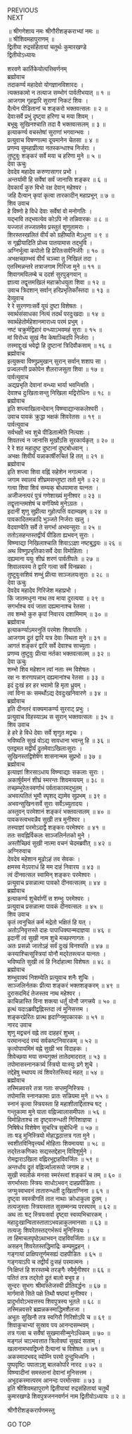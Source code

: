 PREVIOUS  
NEXT  
  
॥ श्रीगणेशाय नमः श्रीगौरीशङ्कराभ्यां नमः ॥  
॥ श्रीशिवमहापुराणम् ॥  
द्वितीया रुद्रसंहितायां चतुर्थः कुमारखण्डे  
द्वितीयोऽध्यायः  
  
शरवणे कार्तिकेयोत्पत्तिवर्णनम्  
ब्रह्मोवाच  
तदाकर्ण्य महादेवो योगज्ञानविशारदः ।  
त्यक्तकामो न तत्याज सम्भोगं पार्वतीभयात् ॥ १ ॥  
आजगाम गृहद्वारि सुराणां निकटं शिवः ।  
दैत्येन पीडितानां च शङ्करो भक्तवत्सलः ॥ २ ॥  
देवाःसर्वे प्रभुं दृष्ट्वा हरिणा च मया शिवम् ।  
बभूबुः सुखिनश्चाति तदा वै भक्तवत्सलम् ॥ ३ ॥  
इत्याकर्ण्य वचस्तेषां सुराणां भगवान्भवः ।  
प्रत्युवाच विषण्णात्मा दूयमानेन चेतसा ॥ ४ ॥  
प्रणम्य सुमहाप्रीत्या नतस्कन्धाश्च निर्जराः ।  
तुष्टुवुः शङ्करं सर्वे मया च हरिणा मुने ॥ ५ ॥  
देवा ऊचुः  
देवदेव महादेव करुणासागर प्रभो ।  
अन्तर्यामी हि सर्वेषां सर्वं जानासि शङ्कर ॥ ६ ॥  
देवकार्यं कुरु विभो रक्ष देवान् महेश्वर ।  
जहि दैत्यान् कृपां कृत्वा तारकादीन् महाप्रभून् ॥ ७ ॥  
शिव उवाच  
हे विष्णो हे विधे देवाः सर्वेषां वो मनोगतिः ।  
यद्‌भावि तद्‌भवत्येव कोऽपि नो तन्निवारकः ॥ ८ ॥  
यज्जातं तज्जातमेव प्रस्तुतं शृणुतामराः ।  
शिरस्तस्खलितं वीर्यं को ग्रहीष्यति मेऽधुना ॥ ९ ॥  
स गृह्णीयादिति प्रोच्य पातयामास तद्‌भुवि ।  
अग्निर्भूत्वा कपोतो हि प्रेरितःसर्वनिर्जरैः ॥ १० ॥  
अभक्षच्छाम्भवं वीर्यं चञ्च्वा तु निखिलं तदा ।  
एतस्मिन्नन्तरे तत्राजगाम गिरिजा मुने ॥ ११ ॥  
शिवागमविलम्बे च ददर्श सुरपुङ्‌गवान् ॥  
ज्ञात्वा तद्वृत्तमखिलं महाक्रोधयुता शिवा ॥ १२ ॥  
उवाच त्रिदशान् सर्वान् हरिप्रभृतिकाँस्तदा ॥ १३ ॥  
देव्युवाच  
रे रे सुरगणाःसर्वे यूयं दुष्टा विशेषतः ।  
स्वार्थसंसाधका नित्यं तदर्थं परदुःखदाः ॥ १४ ॥  
स्वार्थहेतोर्महेशानमाराध्य परमं प्रभुम् ।  
नष्टं चक्रुर्मद्विहारं वन्ध्याऽभवमहं सुराः ॥ १५ ॥  
मां विरोध्य सुखं नैव केषाञ्चिदपि निर्जराः ।  
तस्माद्दुःखं भवेद्वो हि दुष्टानां त्रिदिवौकसाम् ॥ १६ ॥  
ब्रह्मोवाच  
इत्युक्त्वा विष्णुप्रमुखान् सुरान् सर्वान् शशाप सा ।  
प्रज्वलन्ती प्रकोपेन शैलराजसुता शिवा ॥ १७ ॥  
पार्वत्युवाच  
अद्यप्रभृति देवानां वन्ध्या भार्या भवन्त्विति ।  
देवाश्च दुःखिताःसन्तु निखिला मद्विरोधिनः ॥ १८ ॥  
ब्रह्मोवाच  
इति शप्त्वाखिलान्देवान् विष्ण्वाद्यान्सकलेश्वरी ।  
उवाच पावकं क्रुद्धा भक्षकं शिवरेतसः ॥ १९ ॥  
पार्वत्युवाच  
सर्वभक्षी भव शुचे पीडितात्मेति नित्यशः ।  
शिवतत्त्वं न जानासि मूर्खोऽसि सुरकार्यकृत् ॥ २० ॥  
रे रे शठ महादुष्ट दुष्टानां दुष्टबोधवान् ।  
अभक्षः शिवीर्यं यन्नाकार्षीरुचितं हि तत् ॥ २१ ॥  
ब्रह्मोवाच  
इति शप्त्वा शिवा वह्निं सहेशेन नगात्मजा ।  
जगाम स्वालयं शीघ्रमसन्तुष्टा ततो मुने ॥ २२ ॥  
गत्वा शिवा शिवं सम्यक् बोधयामास यत्नतः ।  
अजीजनत्परं पुत्रं गणेशाख्यं मुनीश्वर ॥ २३ ॥  
तद्वृत्तान्तमशेषं च वर्णयिष्ये मुनेऽग्रतः ।  
इदानीं शृणु सुप्रीत्या गुहोत्पत्तिं वदाम्यहम् ॥ २४ ॥  
पावकादितमन्नादि भुञ्जते निर्जराः खलु ।  
वेदवाण्येति सर्वे ते सगर्भा अभवन्सुराः ॥ २५ ॥  
ततोऽसहन्तस्तद्वीर्यं पीडिता ह्यभवन् सुराः ।  
विष्ण्वाद्या निखिलाश्चाति शिवाऽऽज्ञा नष्टबुद्धयः ॥ २६ ॥  
अथ विष्णुप्रभृतिकाःसर्वे देवा विमोहिताः ।  
दह्यमाना ययुः शीघ्रं शरणं पार्वतीपतेः ॥ २७ ॥  
शिवालयस्य ते द्वारि गत्वा सर्वे विनम्रकाः ।  
तुष्टुवुःसशिवं शम्भुं प्रीत्या साञ्जलयःसुराः ॥ २८ ॥  
देवा ऊचुः  
देवदेव महादेव गिरिजेश महाप्रभो ।  
किं जातमधुना नाथ तव माया दुरत्यया ॥ २९ ॥  
सगर्भाश्च वयं जाता दह्यमानाश्च रेतसा ।  
तव शम्भो कुरु कृपां निवारय दशामिमाम् ॥ ३० ॥  
ब्रह्मोवाच  
इत्याकर्ण्याऽमरनुतिं परमेशः शिवापतिः ।  
आजगाम द्रुतं द्वारि यत्र देवाः स्थिता मुने ॥ ३१ ॥  
आगतं शङ्करं द्वारि सर्वे देवाश्च साच्युताः ।  
प्रणम्य तुष्टुवुः प्रीत्या नर्तका भक्तवत्सलम् ॥ ३२ ॥  
देवा ऊचुः  
शम्भो शिव महेशान त्वां नताः स्म विशेषतः ।  
रक्ष नः शरणापन्नान् दह्यमानांश्च रेतसा ॥ ३३ ॥  
इदं दुःखं हर हर भवामो हि मृता ध्रुवम् ।  
त्वां विना कः समर्थोऽद्य देवदुःखनिवारणे ॥ ३४ ॥  
ब्रह्मोवाच  
इति दीनतरं वाक्यमाकर्ण्य सुरराट् प्रभुः ।  
प्रत्युवाच विहस्याऽथ स सुरान् भक्तवत्सलः ॥ ३५ ॥  
शिव उवाच  
हे हरे हे विधे देवाः सर्वे शृणुत मद्वचः ।  
भविष्यति सुखं वोऽद्य सावधाना भवन्तु हि ॥ ३६ ॥  
एतद्वमत मद्वीर्यं द्रुतमेवाऽखिलाःसुराः ।  
सुखिनस्तद्विशेषेण शासनान्मम सुप्रभो ॥ ३७ ॥  
ब्रह्मोवाच  
इत्याज्ञां शिरसाऽधाय विष्ण्वाद्याः सकलाः सुराः ।  
अकार्षुर्वमनं शीघ्रं स्मरन्तः शिवमव्ययम् ॥ ३८ ॥  
तच्छम्भुरेतःस्वर्णाभं पर्वताकारमद्‌भुतम् ।  
अभवत्पतितं भूमौ स्पृशद् द्यामेव सुप्रभम् ॥ ३९ ॥  
अभवन्सुखिनःसर्वे सुराः सर्वेऽच्युतादयः ।  
अस्तुवन् परमेशानं शङ्करं भक्तवत्सलम् ॥ ४० ॥  
पावकस्त्वभवन्नैव सुखी तत्र मुनीश्वर ।  
तस्याज्ञां परमोऽदाद्वै शङ्करः परमेश्वरः ॥ ४१ ॥  
ततः सवह्निर्विकलः साञ्जलिर्नतको मुने ।  
अस्तौच्छिवं सुखी नात्मा वचनं चेदमब्रवीत् ॥ ४२ ॥  
अग्निरुवाच  
देवदेव महेशान मूढोऽहं तव सेवकः ।  
क्षमस्व मेऽपराधं हि मम दाहं निवारय ॥ ४३ ॥  
त्वं दीनवत्सल स्वामिन् शङ्करः परमेश्वरः ।  
प्रत्युवाच प्रसन्नात्मा पावको दीनवत्सलम् ॥ ४४ ॥  
ब्रह्मोवाच  
इत्याकर्ण्य शुचेर्वाणीं स शम्भुः परमेश्वरः ।  
प्रत्युवाच प्रसन्नात्मा पावकं दीनवत्सलः ॥ ४५ ॥  
शिव उवाच  
कृतं त्वनुचितं कर्म मद्रेतो भक्षितं हि यत् ।  
अतोऽनिवृत्तस्ते दाहः पापाधिक्यान्मदाज्ञया ॥ ४६ ॥  
इदानीं त्वं सुखी नाम शुचे मच्छरणागतः ।  
अतः प्रसन्नो जातोऽहं सर्वं दुःखं विनश्यति ॥ ४७ ॥  
कस्याश्चित्सुस्त्रियां योनौ मद्‌रेतस्त्यज यत्नतः ।  
भविष्यति सुखी त्वं हि निर्दाहात्मा विशेषतः ॥ ४८ ॥  
ब्रह्मोवाच  
शम्भुवाक्यं निशम्येति प्रत्युवाच शनैः शुचिः ।  
साञ्जलिर्नतकः प्रीत्या शङ्करं भक्तशङ्करम् ॥ ४९ ॥  
दुरासदमिदं तेजस्तव नाथ महेश्वर ।  
काचिन्नास्ति विना शक्त्या धर्तुं योनौ जगत्त्रये ॥ ५० ॥  
इत्थं यदाऽब्रवीद्वह्निस्तदा त्वं मुनिसत्तम ।  
शङ्करप्रेरितः प्रात्थ हृदाग्निमुपकारकः ॥ ५१ ॥  
नारद उवाच  
शृणु मद्वचनं वह्ने तव दाहहरं शुभम् ।  
परमानन्ददं रम्यं सर्वकष्टनिवारकम् ॥ ५२ ॥  
कृत्वोपायमिमं वह्ने सुखी भव विदाहकः ।  
शिवेच्छया मया सम्यगुक्तं तातेदमादरात् ॥ ५३ ॥  
तपोमासस्नानकर्त्र्य स्त्रियो याःस्युः प्रगे शुचे ।  
तद्देहेषु स्थापय त्वं शिवरेतस्त्विदं महत् ॥ ५४ ॥  
ब्रह्मोवाच  
तस्मिन्नवसरे तत्रा गताः सप्तमुनिस्त्रियः ।  
तपोमासि स्नानकामाः प्रातः सन्नियमा मुने ॥ ५५ ॥  
स्नानं कृत्वा स्त्रियस्ता हि महाशीतार्द्दिताश्च षट् ।  
गन्तुकामा मुने याता वह्निज्वालासमीपतः ॥ ५६ ॥  
विमोहिताश्च ता दृष्ट्वारुन्धती गिरिशाज्ञया ।  
निषिषेध विशेषेण सुचरित्र सुबोधिनी ॥ ५७ ॥  
ताः षड् मुनिस्त्रियो मोहाद्धठात्तत्र गता मुने ।  
स्वशीतविनिवृत्त्यर्थं मोहिताः शिवमायया ॥ ५८ ॥  
तद्‌रेतःकणिकाः सद्यस्तद्देहान् विविशुर्मुने ।  
रोमद्वाराऽखिला वह्निरभूद्दाहविवर्जितः ॥ ५९ ॥  
अन्तर्धाय द्रुतं वह्निर्ज्वालारूपो जगाम ह ।  
सुखी स्वलोकं मनसा स्मरंस्त्वां शङ्करं च तम् ॥ ६० ॥  
सगर्भास्ताः स्त्रियः साधोऽभवन् दाहप्रपीडिताः ।  
जग्मुःस्वभवनं तातारुन्धती दुःखिताग्निना ॥ ६१ ॥  
दृष्ट्वा स्वस्त्रीगतिं तात नाथाः क्रोधाकुला द्रुतम् ।  
तत्यजुस्ताः स्त्रियस्तात सुसम्मन्त्र्य परस्परम् ॥ ६२ ॥  
अथ ताः षट् स्त्रियःसर्वा दृष्ट्वा स्वव्यभिचारकम् ।  
महादुःखान्वितास्ताताऽभवन्नाकुलमानसाः ॥ ६३ ॥  
तत्यजुः शिवरेतस्तद्‌गर्भरूपं मुनिस्त्रियः ।  
ता हिमाचलपृष्ठेऽथाभवन् दाहविवर्जिताः ॥ ६४ ॥  
असहन् शिवरेतस्तद्धिमाद्रिः कम्पमुद्वहन् ।  
गङ्‌गायां प्राक्षिपत्तूर्णमसह्यं दाहपीडितः ॥ ६५ ॥  
गङ्‌गयाऽपि च तद्वीर्यं दुःसहं परमात्मनः ।  
निःक्षिप्तं हि शरस्तम्बे तरङ्‌गैः स्वैर्मुनीश्वर ॥ ६६ ॥  
पतितं तत्र तद्‌रेतो द्रुतं बालो बभूव ह ।  
सुन्दरः सुभगः श्रीमांस्तेजस्वी प्रीतिवर्द्धनः ॥ ६७ ॥  
मार्गमासे सिते पक्षे तिथौ षष्ठ्यां मुनीश्वर ।  
प्रादुर्भावोऽभवत्तस्य शिवपुत्रस्य भूतले ॥ ६८ ॥  
तस्मिन्नवसरे ब्रह्मन्नकस्माद्धिमशैलजा ।  
अभूतः सुखिनौ तत्र स्वगिरौ गिरिशोऽपि च ॥ ६९ ॥  
शिवाकुचाभ्यां सुस्राव पय आनन्दसम्भवम् ।  
तत्र गत्वा च सर्वेषां सुखमासीन्मुनेऽधिकम् ॥ ७० ॥  
मङ्गलं चाऽभवत्तात त्रिलोक्यां सुखदं सताम् ।  
खलानामभवद्विघ्नो दैत्यानां च विशेषतः ॥ ७१ ॥  
अकस्मादभवद् व्योम्नि परमो दुन्दुभिध्वनिः ।  
पुष्पवृष्टिः पपाताऽशु बालकोपरि नारद ॥ ७२ ॥  
विष्ण्वादीनां समस्तानां देवानां मुनिसत्तम ।  
अभूदकस्मात्परम आनन्दः परमोत्सवः ॥ ७३ ॥  
इति श्रीशिवमहापुराणे द्वितीयायां रुद्रसंहितायां चतुर्थे  
कुमारखण्डे शिवपुत्रजननवर्णनं नाम द्वितीयोऽध्यायः ॥ २ ॥  
  
  
श्रीगौरीशङ्करार्पणमस्तु  
  
GO TOP
